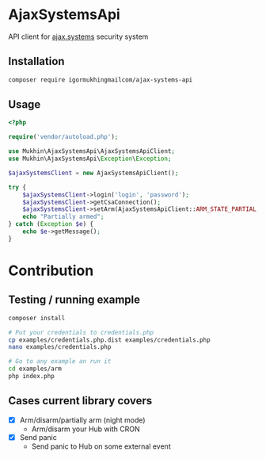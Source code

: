 # AjaxSystemsApi

API client for [ajax.systems](https://ajax.systems/) security system

## Installation

```bash
composer require igormukhingmailcom/ajax-systems-api
```

## Usage

```php
<?php

require('vendor/autoload.php');

use Mukhin\AjaxSystemsApi\AjaxSystemsApiClient;
use Mukhin\AjaxSystemsApi\Exception\Exception;

$ajaxSystemsClient = new AjaxSystemsApiClient();

try {
    $ajaxSystemsClient->login('login', 'password');
    $ajaxSystemsClient->getCsaConnection();
    $ajaxSystemsClient->setArm(AjaxSystemsApiClient::ARM_STATE_PARTIAL, 'hub id');
    echo "Partially armed";
} catch (Exception $e) {
    echo $e->getMessage();
}
```

# Contribution

## Testing / running example

```bash
composer install

# Put your credentials to credentials.php
cp examples/credentials.php.dist examples/credentials.php
nano examples/credentials.php

# Go to any example an run it
cd examples/arm
php index.php
```

## Cases current library covers

- [x] Arm/disarm/partially arm (night mode)
  - Arm/disarm your Hub with CRON
- [x] Send panic
  - Send panic to Hub on some external event
